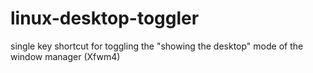 # linux-desktop-toggler
single key shortcut for toggling the "showing the desktop" mode of the window manager (Xfwm4)
